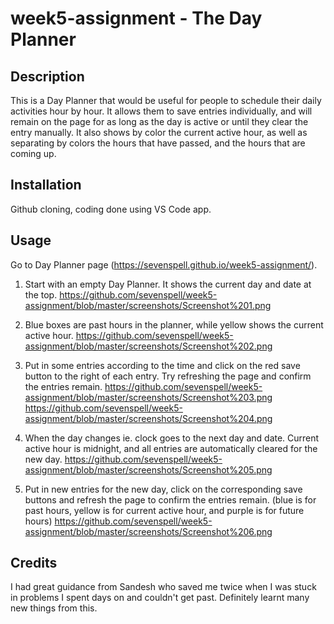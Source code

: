 # week5-assignment - The Day Planner

## Description 

This is a Day Planner that would be useful for people to schedule their daily activities hour by hour. It allows them to save entries individually, and will remain on the page for as long as the day is active or until they clear the entry manually. It also shows by color the current active hour, as well as separating by colors the hours that have passed, and the hours that are coming up.


## Installation

Github cloning, coding done using VS Code app.


## Usage 

Go to Day Planner page (https://sevenspell.github.io/week5-assignment/).

1. Start with an empty Day Planner. It shows the current day and date at the top.
https://github.com/sevenspell/week5-assignment/blob/master/screenshots/Screenshot%201.png

2. Blue boxes are past hours in the planner, while yellow shows the current active hour.
https://github.com/sevenspell/week5-assignment/blob/master/screenshots/Screenshot%202.png

3. Put in some entries according to the time and click on the red save button to the right of each entry. Try refreshing the page and confirm the entries remain.
https://github.com/sevenspell/week5-assignment/blob/master/screenshots/Screenshot%203.png
https://github.com/sevenspell/week5-assignment/blob/master/screenshots/Screenshot%204.png

4. When the day changes ie. clock goes to the next day and date. Current active hour is midnight, and all entries are automatically cleared for the new day.
https://github.com/sevenspell/week5-assignment/blob/master/screenshots/Screenshot%205.png

5. Put in new entries for the new day, click on the corresponding save buttons and refresh the page to confirm the entries remain. (blue is for past hours, yellow is for current active hour, and purple is for future hours)
https://github.com/sevenspell/week5-assignment/blob/master/screenshots/Screenshot%206.png


## Credits

I had great guidance from Sandesh who saved me twice when I was stuck in problems I spent days on and couldn't get past. Definitely learnt many new things from this.




